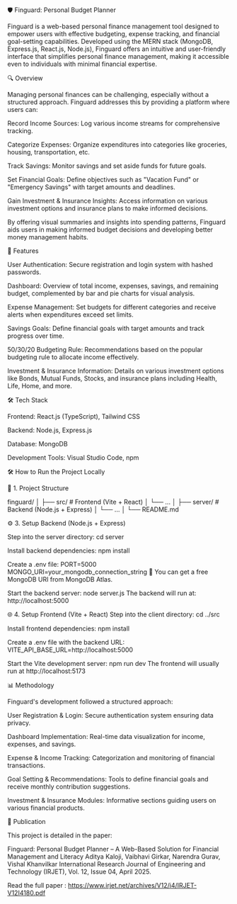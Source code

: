 🛡️ Finguard: Personal Budget Planner

Finguard is a web-based personal finance management tool designed to empower users with effective budgeting, expense tracking, and financial goal-setting capabilities. Developed using the MERN stack (MongoDB, Express.js, React.js, Node.js), Finguard offers an intuitive and user-friendly interface that simplifies personal finance management, making it accessible even to individuals with minimal financial expertise.

🔍 Overview

Managing personal finances can be challenging, especially without a structured approach. Finguard addresses this by providing a platform where users can:

Record Income Sources: Log various income streams for comprehensive tracking.

Categorize Expenses: Organize expenditures into categories like groceries, housing, transportation, etc.

Track Savings: Monitor savings and set aside funds for future goals.

Set Financial Goals: Define objectives such as "Vacation Fund" or "Emergency Savings" with target amounts and deadlines.

Gain Investment & Insurance Insights: Access information on various investment options and insurance plans to make informed decisions.

By offering visual summaries and insights into spending patterns, Finguard aids users in making informed budget decisions and developing better money management habits.

🧰 Features

User Authentication: Secure registration and login system with hashed passwords.

Dashboard: Overview of total income, expenses, savings, and remaining budget, complemented by bar and pie charts for visual analysis.

Expense Management: Set budgets for different categories and receive alerts when expenditures exceed set limits.

Savings Goals: Define financial goals with target amounts and track progress over time.

50/30/20 Budgeting Rule: Recommendations based on the popular budgeting rule to allocate income effectively.

Investment & Insurance Information: Details on various investment options like Bonds, Mutual Funds, Stocks, and insurance plans including Health, Life, Home, and more.

🛠️ Tech Stack

Frontend: React.js (TypeScript), Tailwind CSS

Backend: Node.js, Express.js

Database: MongoDB

Development Tools: Visual Studio Code, npm

🛠️ How to Run the Project Locally

📁 1. Project Structure

finguard/
│
├── src/         # Frontend (Vite + React)
│   └── ...
│
├── server/         # Backend (Node.js + Express)
│   └── ...
│
└── README.md

⚙️ 3. Setup Backend (Node.js + Express)

Step into the server directory:
cd server

Install backend dependencies:
npm install

Create a .env file:
PORT=5000
MONGO_URI=your_mongodb_connection_string
🔑 You can get a free MongoDB URI from MongoDB Atlas.

Start the backend server:
node server.js
The backend will run at: http://localhost:5000

🌐 4. Setup Frontend (Vite + React)
Step into the client directory:
cd ../src

Install frontend dependencies:
npm install

Create a .env file with the backend URL:
VITE_API_BASE_URL=http://localhost:5000

Start the Vite development server:
npm run dev
The frontend will usually run at http://localhost:5173

📊 Methodology

Finguard's development followed a structured approach:

User Registration & Login: Secure authentication system ensuring data privacy.

Dashboard Implementation: Real-time data visualization for income, expenses, and savings.

Expense & Income Tracking: Categorization and monitoring of financial transactions.

Goal Setting & Recommendations: Tools to define financial goals and receive monthly contribution suggestions.

Investment & Insurance Modules: Informative sections guiding users on various financial products.

📄 Publication

This project is detailed in the paper:

Finguard: Personal Budget Planner – A Web-Based Solution for Financial Management and Literacy
Aditya Kaloji, Vaibhavi Girkar, Narendra Gurav, Vishal Khanvilkar
International Research Journal of Engineering and Technology (IRJET), Vol. 12, Issue 04, April 2025.

Read the full paper : https://www.irjet.net/archives/V12/i4/IRJET-V12I4180.pdf
